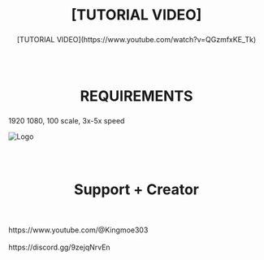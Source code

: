 <h1 align="center">[TUTORIAL VIDEO]</h1>

###

<p align="center">[TUTORIAL VIDEO](https://www.youtube.com/watch?v=QGzmfxKE_Tk)</p>

###

<h2 align="left"></h2>

###

<br clear="both">

<h1 align="center">REQUIREMENTS</h1>

###

<p align="left">1920 1080, 100 scale, 3x-5x speed</p>

![Logo](https://i.postimg.cc/7L3ypCNq/image-2025-05-14-121327440.png)

###

<br clear="both">

<h1 align="center">Support + Creator</h1>

###

<br clear="both">

<p align="left">https://www.youtube.com/@Kingmoe303<br><br>https://discord.gg/9zejqNrvEn</p>

###
